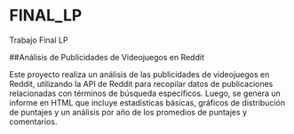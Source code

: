 # FINAL_LP
Trabajo Final LP

##Análisis de Publicidades de Videojuegos en Reddit

Este proyecto realiza un análisis de las publicidades de videojuegos en Reddit, utilizando la API de Reddit para recopilar datos de publicaciones relacionadas con términos de búsqueda específicos. Luego, se genera un informe en HTML que incluye estadísticas básicas, gráficos de distribución de puntajes y un análisis por año de los promedios de puntajes y comentarios.
